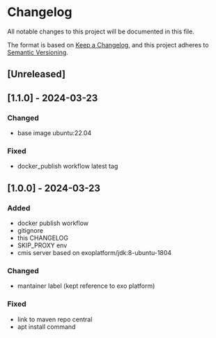# Changelog

All notable changes to this project will be documented in this file.

The format is based on [Keep a Changelog](https://keepachangelog.com/en/1.1.0/),
and this project adheres to [Semantic Versioning](https://semver.org/spec/v2.0.0.html).

## [Unreleased]

## [1.1.0] - 2024-03-23

### Changed

- base image ubuntu:22.04

### Fixed

- docker_publish workflow latest tag

## [1.0.0] - 2024-03-23

### Added

- docker publish workflow
- gitignore
- this CHANGELOG
- SKIP_PROXY env
- cmis server based on exoplatform/jdk:8-ubuntu-1804

### Changed

- mantainer label (kept reference to exo platform)

### Fixed

- link to maven repo central
- apt install command